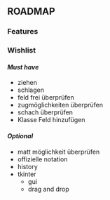 ## ROADMAP
### **Features**

### **Wishlist**
#### *Must have*
- ziehen
- schlagen
- feld frei überprüfen
- zugmöglichkeiten überprüfen
- schach überprüfen
- Klasse Feld hinzufügen

#### *Optional*
- matt möglichkeit überprüfen
- offizielle notation
- history
- tkinter
  - gui
  - drag and drop

